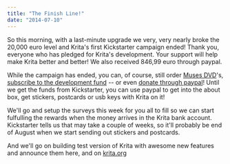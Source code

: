 ```yaml
---
title: "The Finish Line!"
date: "2014-07-10"
---
```


So this morning, with a last-minute upgrade we very, very nearly broke the 20,000 euro level and Krita's first Kickstarter campaign ended! Thank you, everyone who has pledged for Krita's development. Your support will help make Krita better and better! We also received 846,99 euro through paypal.

While the campaign has ended, you can, of course, still order [Muses DVD](https://www.krita.org/item/216-muses)'s, [subscribe to the development fund](https://www.krita.org/support-krita#general) -- or even [donate through paypal](https://www.krita.org/item/242-success/)! Until we get the funds from Kickstarter, you can use paypal to get into the about box, get stickers, postcards or usb keys with Krita on it!

We'll go and setup the surveys this week for you all to fill so we can start fulfulling the rewards when the money arrives in the Krita bank account. Kickstarter tells us that may take a couple of weeks, so it'll probably be end of August when we start sending out stickers and postcards.

And we'll go on building test version of Krita with awesome new features and announce them here, and on [krita.org](https://www.krita.org/)
